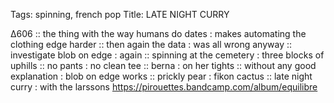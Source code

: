 Tags: spinning, french pop
Title: LATE NIGHT CURRY
  
∆606 :: the thing with the way humans do dates : makes automating the clothing edge harder :: then again the data : was all wrong anyway :: investigate blob on edge : again :: spinning at the cemetery : three blocks of uphills :: no pants : no clean tee :: berna : on her tights :: without any good explanation : blob on edge works :: prickly pear : fikon cactus :: late night curry : with the larssons
<https://pirouettes.bandcamp.com/album/equilibre>  